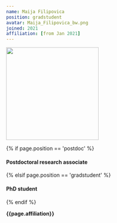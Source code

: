 ```yaml
---
name: Maija Filipovica
position: gradstudent
avatar: Maija_Filipovica_bw.png
joined: 2021
affiliation: [from Jan 2021]
---
```


<img width="250" src="{{site.baseurl}}/images/people/{{page.avatar}}" data-action="zoom">

 {% if page.position == 'postdoc' %}
<h4>Postdoctoral research associate</h4>
 {% elsif page.position == 'gradstudent' %}
<h4>PhD student</h4>
 {% endif %}

<b>{{page.affiliation}}</b>